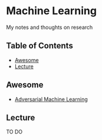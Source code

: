 # Machine Learning
My notes and thoughts on research

## Table of Contents
 - [Awesome](#awesome)
 - [Lecture](#lecture)


## Awesome
* [Adversarial Machine Learning](https://github.com/Minzc/ResearchNotes/blob/master/advml.md)

## Lecture
TO DO
